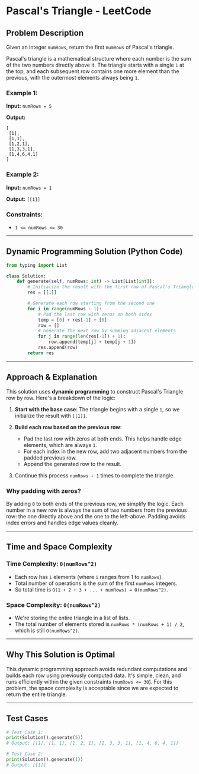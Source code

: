 # Pascal's Triangle - LeetCode

## Problem Description

Given an integer `numRows`, return the first `numRows` of Pascal's triangle.

Pascal's triangle is a mathematical structure where each number is the sum of the two numbers directly above it. The triangle starts with a single `1` at the top, and each subsequent row contains one more element than the previous, with the outermost elements always being `1`.

### Example 1:

**Input:** `numRows = 5`

**Output:**

```
[
 [1],
 [1,1],
 [1,2,1],
 [1,3,3,1],
 [1,4,6,4,1]
]
```

### Example 2:

**Input:** `numRows = 1`

**Output:** `[[1]]`

### Constraints:

* `1 <= numRows <= 30`

---

## Dynamic Programming Solution (Python Code)

```python
from typing import List

class Solution:
    def generate(self, numRows: int) -> List[List[int]]:
        # Initialize the result with the first row of Pascal's Triangle
        res = [[1]]

        # Generate each row starting from the second one
        for i in range(numRows - 1):
            # Pad the last row with zeros on both sides
            temp = [0] + res[-1] + [0]
            row = []
            # Generate the next row by summing adjacent elements
            for j in range(len(res[-1]) + 1):
                row.append(temp[j] + temp[j + 1])
            res.append(row)
        return res
```

---

## Approach & Explanation

This solution uses **dynamic programming** to construct Pascal's Triangle row by row. Here's a breakdown of the logic:

1. **Start with the base case**: The triangle begins with a single `1`, so we initialize the result with `[[1]]`.
2. **Build each row based on the previous row**:

   * Pad the last row with zeros at both ends. This helps handle edge elements, which are always `1`.
   * For each index in the new row, add two adjacent numbers from the padded previous row.
   * Append the generated row to the result.
3. Continue this process `numRows - 1` times to complete the triangle.

### Why padding with zeros?

By adding `0` to both ends of the previous row, we simplify the logic. Each number in a new row is always the sum of two numbers from the previous row: the one directly above and the one to the left-above. Padding avoids index errors and handles edge values cleanly.

---

## Time and Space Complexity

### Time Complexity: `O(numRows^2)`

* Each row has `i` elements (where `i` ranges from 1 to `numRows`).
* Total number of operations is the sum of the first `numRows` integers.
* So total time is `O(1 + 2 + 3 + ... + numRows) = O(numRows^2)`.

### Space Complexity: `O(numRows^2)`

* We're storing the entire triangle in a list of lists.
* The total number of elements stored is `numRows * (numRows + 1) / 2`, which is still `O(numRows^2)`.

---

## Why This Solution is Optimal

This dynamic programming approach avoids redundant computations and builds each row using previously computed data. It's simple, clean, and runs efficiently within the given constraints (`numRows <= 30`). For this problem, the space complexity is acceptable since we are expected to return the entire triangle.

---

## Test Cases

```python
# Test Case 1:
print(Solution().generate(5))
# Output: [[1], [1, 1], [1, 2, 1], [1, 3, 3, 1], [1, 4, 6, 4, 1]]

# Test Case 2:
print(Solution().generate(1))
# Output: [[1]]
```
